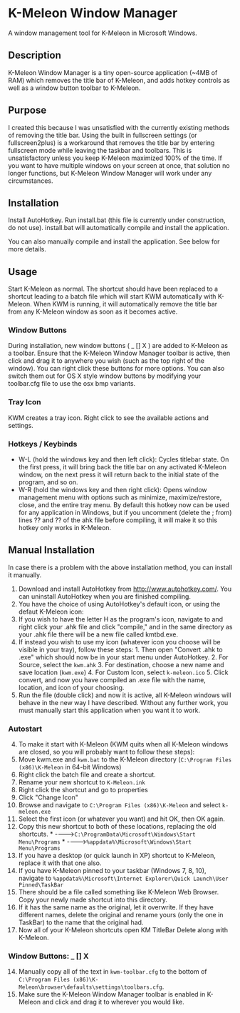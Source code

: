 # K-Meleon Window Manager
A window management tool for K-Meleon in Microsoft Windows.

## Description
K-Meleon Window Manager is a tiny open-source application (~4MB of RAM) which removes the title bar of K-Meleon, and adds hotkey controls as well as a window button toolbar to K-Meleon.

## Purpose
I created this because I was unsatisfied with the currently existing methods of removing the title bar. Using the built in fullscreen settings (or fullscreen2plus) is a workaround that removes the title bar by entering fullscreen mode while leaving the taskbar and toolbars. This is unsatisfactory unless you keep K-Meleon maximized 100% of the time. If you want to have multiple windows on your screen at once, that solution no longer functions, but K-Meleon Window Manager will work under any circumstances.

## Installation
Install AutoHotkey. Run install.bat (this file is currently under construction, do not use). install.bat will automatically compile and install the application.

You can also manually compile and install the application. See below for more details.

## Usage
Start K-Meleon as normal. The shortcut should have been replaced to a shortcut leading to a batch file which will start KWM automatically with K-Meleon. When KWM is running, it will automatically remove the title bar from any K-Meleon window as soon as it becomes active.

### Window Buttons
During installation, new window buttons ( _ [] X ) are added to K-Meleon as a toolbar. Ensure that the K-Meleon Window Manager toolbar is active, then click and drag it to anywhere you wish (such as the top right of the window). You can right click these buttons for more options. You can also switch them out for OS X style window buttons by modifying your toolbar.cfg file to use the osx bmp variants.

### Tray Icon
KWM creates a tray icon. Right click to see the available actions and settings.

### Hotkeys / Keybinds
* W-L (hold the windows key and then left click): Cycles titlebar state. On the first press, it will bring back the title bar on any activated K-Meleon window, on the next press it will return back to the initial state of the program, and so on.
* W-R (hold the windows key and then right click): Opens window management menu with options such as minimize, maximize/restore, close, and the entire tray menu. By default this hotkey now can be used for any application in Windows, but if you uncomment (delete the ; from) lines ?? and ?? of the ahk file before compiling, it will make it so this hotkey only works in K-Meleon.

## Manual Installation
In case there is a problem with the above installation method, you can install it manually.
1. Download and install AutoHotkey from http://www.autohotkey.com/. You can uninstall AutoHotkey when you are finished compiling.
2. You have the choice of using AutoHotkey's default icon, or using the defaut K-Meleon icon:
  1. If you wish to have the letter H as the program's icon, navigate to and right click your .ahk file and click "compile," and in the same directory as your .ahk file there will be a new file called kmtbd.exe.
  2. If instead you wish to use my icon (whatever icon you choose will be visible in your tray), follow these steps: 
    1. Then open "Convert .ahk to .exe" which should now be in your start menu under AutoHotkey.
    2. For Source, select the ```kwm.ahk```
    3. For destination, choose a new name and save location (```kwm.exe```)
    4. For Custom Icon, select ```k-meleon.ico```
    5. Click convert, and now you have compiled an .exe file with the name, location, and icon of your choosing.
3. Run the file (double click) and now it is active, all K-Meleon windows will behave in the new way I have described. Without any further work, you must manually start this application when you want it to work.

### Autostart
4. To make it start with K-Meleon (KWM quits when all K-Meleon windows are closed, so you will probably want to follow these steps):
  1. Move kwm.exe and ```kwm.bat``` to the K-Meleon directory (```C:\Program Files (x86)\K-Meleon``` in 64-bit Windows)
  2. Right click the batch file and create a shortcut.
  3. Rename your new shortcut to ```K-Meleon.ink```
  4. Right click the shortcut and go to properties
  5. Click "Change Icon"
  6. Browse and navigate to ```C:\Program Files (x86)\K-Meleon``` and select ```k-meleon.exe```
  7. Select the first icon (or whatever you want) and hit OK, then OK again.
  8. Copy this new shortcut to both of these locations, replacing the old shortcuts.
    * ---->```C:\ProgramData\Microsoft\Windows\Start Menu\Programs```
    * ---->```%appdata%\Microsoft\Windows\Start Menu\Programs```
  9. If you have a desktop (or quick launch in XP) shortcut to K-Meleon, replace it with that one also.
  10. If you have K-Meleon pinned to your taskbar (Windows 7, 8, 10), navigate to ```%appdata%\Microsoft\Internet Explorer\Quick Launch\User Pinned\TaskBar```
  11. There should be a file called something like K-Meleon Web Browser. Copy your newly made shortcut into this directory.
  12. If it has the same name as the original, let it overwrite. If they have different names, delete the original and rename yours (only the one in TaskBar) to the name that the original had.
  13. Now all of your K-Meleon shortcuts open KM TitleBar Delete along with K-Meleon.

### Window Buttons: _ [] X 
  14. Manually copy all of the text in ```kwm-toolbar.cfg``` to the bottom of ```C:\Program Files (x86)\K-Meleon\browser\defaults\settings\toolbars.cfg```.
  15. Make sure the K-Meleon Window Manager toolbar is enabled in K-Meleon and click and drag it to wherever you would like.
